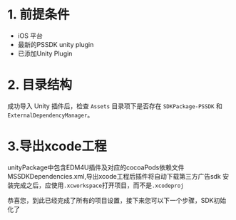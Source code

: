 # 1. 前提条件
- iOS 平台
- 最新的PSSDK unity plugin
- 已添加Unity Plugin

# 2. 目录结构
成功导入 Unity 插件后，检查 `Assets` 目录项下是否存在 `SDKPackage-PSSDK` 和`ExternalDependencyManager`。

# 3.导出xcode工程
unityPackage中包含EDM4U插件及对应的cocoaPods依赖文件 MSSDKDependencies.xml,导出xcode工程后插件将自动下载第三方广告sdk
安装完成之后，应使用`.xcworkspace`打开项目，而不是`.xcodeproj`

恭喜您，到此已经完成了所有的项目设置，接下来您可以下一个步骤，SDK初始化了
